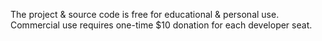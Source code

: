 ﻿The project &amp; source code is free for educational &amp; personal use. Commercial use requires one-time $10 donation for each developer seat.